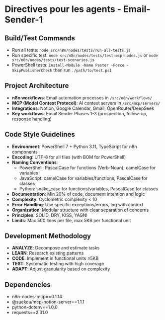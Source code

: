 # Directives pour les agents - Email-Sender-1

## Build/Test Commands
- Run all tests: `node src/n8n/nodes/tests/run-all-tests.js`
- Run specific test: `node src/n8n/nodes/tests/test-mcp-nodes.js` or `node src/n8n/nodes/tests/test-scenarios.js`
- PowerShell tests: `Install-Module -Name Pester -Force -SkipPublisherCheck` then run `./path/to/test.ps1`

## Project Architecture
- **n8n workflows**: Email automation processes in `/src/n8n/workflows/`
- **MCP (Model Context Protocol)**: AI context servers in `/src/mcp/servers/`
- **Integrations**: Notion, Google Calendar, Gmail, OpenRouter/DeepSeek
- **Key workflows**: Email Sender Phases 1-3 (prospection, follow-up, response handling)

## Code Style Guidelines
- **Environment**: PowerShell 7 + Python 3.11, TypeScript for n8n components
- **Encoding**: UTF-8 for all files (with BOM for PowerShell)
- **Naming Conventions**: 
  - PowerShell: PascalCase for functions (Verb-Noun), camelCase for variables
  - JavaScript: camelCase for variables/functions, PascalCase for classes
  - Python: snake_case for functions/variables, PascalCase for classes
- **Documentation**: Min 20% of code, document intention and logic
- **Complexity**: Cyclometric complexity < 10
- **Error Handling**: Use specific exceptions/errors, log with context
- **Organization**: Modular structure with clear separation of concerns
- **Principles**: SOLID, DRY, KISS, YAGNI
- **Limits**: Max 500 lines per file, max 5KB per functional unit

## Development Methodology
- **ANALYZE**: Decompose and estimate tasks
- **LEARN**: Research existing patterns
- **CODE**: Implement in functional units ≤5KB
- **TEST**: Systematic testing with high coverage
- **ADAPT**: Adjust granularity based on complexity

## Dependencies
- n8n-nodes-mcp==0.1.14
- @suekou/mcp-notion-server==1.1.1
- python-dotenv==1.0.0
- requests==2.31.0